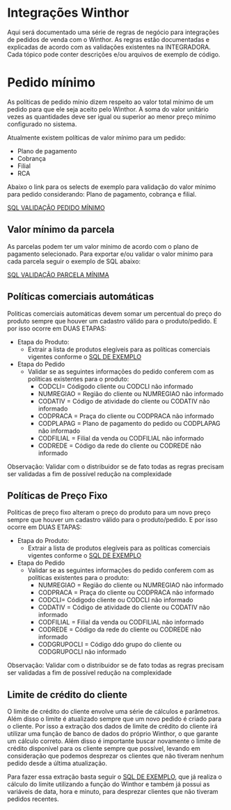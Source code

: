 
# Integrações Winthor
Aqui será documentado uma série de regras de negócio para integrações de pedidos de venda com o Winthor. As regras estão documentadas e explicadas de acordo com as validações existentes na INTEGRADORA. Cada tópico pode conter descrições e/ou arquivos de exemplo de código.

# Pedido mínimo

As políticas de pedido mínio dizem respeito ao valor total mínimo de um pedido para que ele seja aceito pelo Winthor. A soma do valor unitário vezes as quantidades deve ser igual ou superior ao menor preço mínimo configurado no sistema.  

Atualmente existem políticas de valor mínimo para um pedido:
- Plano de pagamento
- Cobrança
- Filial
- RCA

Abaixo o link para os selects de exemplo para validação do valor mínimo para pedido considerando: Plano de pagamento, cobrança e filial.

[SQL VALIDAÇÃO PEDIDO MÍNIMO](https://github.com/Incitte/amorix-winthor-integration/blob/main/sql/valor_minimo_pedido.sql)

## Valor mínimo da parcela

As parcelas podem ter um valor mínimo de acordo com o plano de pagamento selecionado. Para exportar e/ou validar o valor mínimo para cada parcela seguir o exemplo de SQL abaixo:

[SQL VALIDAÇÃO PARCELA MÍNIMA](https://github.com/Incitte/amorix-winthor-integration/blob/main/sql/valor_minimo_parcela.sql)

## Políticas comerciais automáticas

Politicas comerciais automáticas devem somar um percentual do preço do produto sempre que houver um cadastro válido para o produto/pedido. E por isso ocorre em DUAS ETAPAS:

- Etapa do Produto:
	- Extrair a lista de produtos elegíveis para as políticas comerciais vigentes conforme o [SQL DE EXEMPLO](https://github.com/Incitte/amorix-winthor-integration/blob/main/sql/politicas_desconto_automaticas.sql)
- Etapa do Pedido
	- Validar se as seguintes informações do pedido conferem com as políticas existentes para o produto:
		- CODCLI= Códigodo cliente ou CODCLI não informado
		- NUMREGIAO = Região do cliente ou NUMREGIAO não informado
		- CODATIV = Código de atividade do cliente ou CODATIV não informado
		- CODPRACA = Praça do cliente ou CODPRACA não informado
		- CODPLAPAG = Plano de pagamento do pedido ou CODPLAPAG não informado
		- CODFILIAL = Filial da venda ou CODFILIAL não informado
		- CODREDE = Código da rede do cliente ou CODREDE não informado

Observação: Validar com o distribuidor se de fato todas as regras precisam ser validadas a fim de possível redução na complexidade

## Políticas de Preço Fixo

Politicas de preço fixo alteram o preço do produto para um novo preço sempre que houver um cadastro válido para o produto/pedido. E por isso ocorre em DUAS ETAPAS:

- Etapa do Produto:
	- Extrair a lista de produtos elegíveis para as políticas comerciais vigentes conforme o [SQL DE EXEMPLO](https://github.com/Incitte/amorix-winthor-integration/blob/main/sql/politica_preco_fixo.sql)
- Etapa do Pedido
	- Validar se as seguintes informações do pedido conferem com as políticas existentes para o produto:
		- NUMREGIAO = Região do cliente ou NUMREGIAO não informado
		- CODPRACA = Praça do cliente ou CODPRACA não informado
		- CODCLI= Códigodo cliente ou CODCLI não informado
		- CODATIV = Código de atividade do cliente ou CODATIV não informado
		- CODFILIAL = Filial da venda ou CODFILIAL não informado
		- CODREDE = Código da rede do cliente ou CODREDE não informado
		- CODGRUPOCLI = Código ddo grupo do cliente ou CODGRUPOCLI não informado

Observação: Validar com o distribuidor se de fato todas as regras precisam ser validadas a fim de possível redução na complexidade

## Limite de crédito do cliente

O limite de crédito do cliente envolve uma série de cálculos e parâmetros. Além disso o limite é atualizado sempre que um novo pedido é criado para o cliente. Por isso a extração dos dados de limite de crédito do cliente irá utilizar uma função de banco de dados do próprio Winthor, o que garante um cálculo correto. Além disso é importante buscar novamente o limite de crédito disponível para os cliente sempre que possível, levando em consideração que podemos desprezar os clientes que não tiveram nenhum pedido desde a última atualização.

Para fazer essa extração basta seguir o [SQL DE EXEMPLO](https://github.com/Incitte/amorix-winthor-integration/blob/main/sql/limite_de_credito_cliente.sql), que já realiza o cálculo do limite utilizando a função do Winthor e também já possui as variáveis de data, hora e minuto, para desprezar clientes que não tiveram pedidos recentes.
